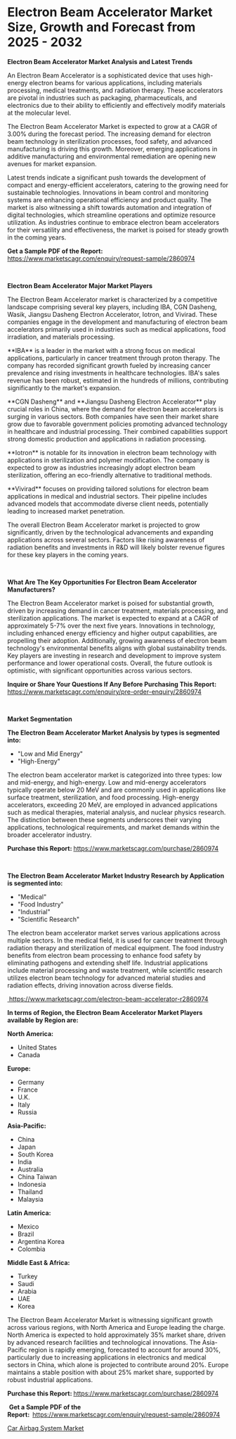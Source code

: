 <p><h1>Electron Beam Accelerator Market Size, Growth and Forecast from 2025 - 2032</h1></p><p><strong>Electron Beam Accelerator Market Analysis and Latest Trends</strong></p>
<p><p>An Electron Beam Accelerator is a sophisticated device that uses high-energy electron beams for various applications, including materials processing, medical treatments, and radiation therapy. These accelerators are pivotal in industries such as packaging, pharmaceuticals, and electronics due to their ability to efficiently and effectively modify materials at the molecular level.</p><p>The Electron Beam Accelerator Market is expected to grow at a CAGR of 3.00% during the forecast period. The increasing demand for electron beam technology in sterilization processes, food safety, and advanced manufacturing is driving this growth. Moreover, emerging applications in additive manufacturing and environmental remediation are opening new avenues for market expansion.</p><p>Latest trends indicate a significant push towards the development of compact and energy-efficient accelerators, catering to the growing need for sustainable technologies. Innovations in beam control and monitoring systems are enhancing operational efficiency and product quality. The market is also witnessing a shift towards automation and integration of digital technologies, which streamline operations and optimize resource utilization. As industries continue to embrace electron beam accelerators for their versatility and effectiveness, the market is poised for steady growth in the coming years.</p></p>
<p><strong>Get a Sample PDF of the Report:&nbsp;</strong> <a href="https://www.marketscagr.com/enquiry/request-sample/2860974?utm_campaign=2468&utm_medium=2&utm_source=Github&utm_content=ia&utm_term=12032025&utm_id=electron-beam-accelerator">https://www.marketscagr.com/enquiry/request-sample/2860974</a></p>
<p>&nbsp;</p>
<p><strong>Electron Beam Accelerator Major Market Players</strong></p>
<p><p>The Electron Beam Accelerator market is characterized by a competitive landscape comprising several key players, including IBA, CGN Dasheng, Wasik, Jiangsu Dasheng Electron Accelerator, Iotron, and Vivirad. These companies engage in the development and manufacturing of electron beam accelerators primarily used in industries such as medical applications, food irradiation, and materials processing.</p><p>**IBA** is a leader in the market with a strong focus on medical applications, particularly in cancer treatment through proton therapy. The company has recorded significant growth fueled by increasing cancer prevalence and rising investments in healthcare technologies. IBA's sales revenue has been robust, estimated in the hundreds of millions, contributing significantly to the market's expansion.</p><p>**CGN Dasheng** and **Jiangsu Dasheng Electron Accelerator** play crucial roles in China, where the demand for electron beam accelerators is surging in various sectors. Both companies have seen their market share grow due to favorable government policies promoting advanced technology in healthcare and industrial processing. Their combined capabilities support strong domestic production and applications in radiation processing.</p><p>**Iotron** is notable for its innovation in electron beam technology with applications in sterilization and polymer modification. The company is expected to grow as industries increasingly adopt electron beam sterilization, offering an eco-friendly alternative to traditional methods.</p><p>**Vivirad** focuses on providing tailored solutions for electron beam applications in medical and industrial sectors. Their pipeline includes advanced models that accommodate diverse client needs, potentially leading to increased market penetration.</p><p>The overall Electron Beam Accelerator market is projected to grow significantly, driven by the technological advancements and expanding applications across several sectors. Factors like rising awareness of radiation benefits and investments in R&D will likely bolster revenue figures for these key players in the coming years.</p></p>
<p>&nbsp;</p>
<p><strong>What Are The Key Opportunities For Electron Beam Accelerator Manufacturers?</strong></p>
<p><p>The Electron Beam Accelerator market is poised for substantial growth, driven by increasing demand in cancer treatment, materials processing, and sterilization applications. The market is expected to expand at a CAGR of approximately 5-7% over the next five years. Innovations in technology, including enhanced energy efficiency and higher output capabilities, are propelling their adoption. Additionally, growing awareness of electron beam technology's environmental benefits aligns with global sustainability trends. Key players are investing in research and development to improve system performance and lower operational costs. Overall, the future outlook is optimistic, with significant opportunities across various sectors.</p></p>
<p><strong>Inquire or Share Your Questions If Any Before Purchasing This Report:</strong> <a href="https://www.marketscagr.com/enquiry/pre-order-enquiry/2860974?utm_campaign=2468&utm_medium=2&utm_source=Github&utm_content=ia&utm_term=12032025&utm_id=electron-beam-accelerator">https://www.marketscagr.com/enquiry/pre-order-enquiry/2860974</a></p>
<p>&nbsp;</p>
<p><strong>Market Segmentation</strong></p>
<p><strong>The Electron Beam Accelerator Market Analysis by types is segmented into:</strong></p>
<p><ul><li>"Low and Mid Energy"</li><li>"High-Energy"</li></ul></p>
<p><p>The electron beam accelerator market is categorized into three types: low and mid-energy, and high-energy. Low and mid-energy accelerators typically operate below 20 MeV and are commonly used in applications like surface treatment, sterilization, and food processing. High-energy accelerators, exceeding 20 MeV, are employed in advanced applications such as medical therapies, material analysis, and nuclear physics research. The distinction between these segments underscores their varying applications, technological requirements, and market demands within the broader accelerator industry.</p></p>
<p><strong>Purchase this Report:&nbsp;</strong><a href="https://www.marketscagr.com/purchase/2860974?utm_campaign=2468&utm_medium=2&utm_source=Github&utm_content=ia&utm_term=12032025&utm_id=electron-beam-accelerator">https://www.marketscagr.com/purchase/2860974</a></p>
<p>&nbsp;</p>
<p><strong>The Electron Beam Accelerator Market Industry Research by Application is segmented into:</strong></p>
<p><ul><li>"Medical"</li><li>"Food Industry"</li><li>"Industrial"</li><li>"Scientific Research"</li></ul></p>
<p><p>The electron beam accelerator market serves various applications across multiple sectors. In the medical field, it is used for cancer treatment through radiation therapy and sterilization of medical equipment. The food industry benefits from electron beam processing to enhance food safety by eliminating pathogens and extending shelf life. Industrial applications include material processing and waste treatment, while scientific research utilizes electron beam technology for advanced material studies and radiation effects, driving innovation across diverse fields.</p></p>
<p><a href="https://www.marketscagr.com/electron-beam-accelerator-r2860974?utm_campaign=2468&utm_medium=2&utm_source=Github&utm_content=ia&utm_term=12032025&utm_id=electron-beam-accelerator">&nbsp;https://www.marketscagr.com/electron-beam-accelerator-r2860974</a></p>
<p><strong>In terms of Region, the Electron Beam Accelerator Market Players available by Region are:</strong></p>
<p>
    <p> <strong> North America: </strong>
        <ul>
            <li>United States</li>
            <li>Canada</li>
        </ul>
        </p> 
    <p> <strong> Europe: </strong>
        <ul>
            <li>Germany</li>
            <li>France</li>
            <li>U.K.</li>
            <li>Italy</li>
            <li>Russia</li>
        </ul>
        </p> 
    <p> <strong> Asia-Pacific: </strong>
        <ul>
            <li>China</li>
            <li>Japan</li>
            <li>South Korea</li>
            <li>India</li>
            <li>Australia</li>
            <li>China Taiwan</li>
            <li>Indonesia</li>
            <li>Thailand</li>
            <li>Malaysia</li>
        </ul>
        </p> 
    <p> <strong> Latin America: </strong>
        <ul>
            <li>Mexico</li>
            <li>Brazil</li>
            <li>Argentina Korea</li>
            <li>Colombia</li>
        </ul>
        </p> 
    <p> <strong> Middle East & Africa: </strong>
        <ul>
            <li>Turkey</li>
            <li>Saudi</li>
            <li>Arabia</li>
            <li>UAE</li>
            <li>Korea</li>
        </ul>
    </p>
    </p>
<p><p>The Electron Beam Accelerator Market is witnessing significant growth across various regions, with North America and Europe leading the charge. North America is expected to hold approximately 35% market share, driven by advanced research facilities and technological innovations. The Asia-Pacific region is rapidly emerging, forecasted to account for around 30%, particularly due to increasing applications in electronics and medical sectors in China, which alone is projected to contribute around 20%. Europe maintains a stable position with about 25% market share, supported by robust industrial applications.</p></p>
<p><strong>Purchase this Report: </strong><a href="https://www.marketscagr.com/purchase/2860974?utm_campaign=2468&utm_medium=2&utm_source=Github&utm_content=ia&utm_term=12032025&utm_id=electron-beam-accelerator">https://www.marketscagr.com/purchase/2860974</a></p>
<p>&nbsp;<strong>Get a Sample PDF of the Report:&nbsp;&nbsp;</strong><a href="https://www.marketscagr.com/enquiry/request-sample/2860974?utm_campaign=2468&utm_medium=2&utm_source=Github&utm_content=ia&utm_term=12032025&utm_id=electron-beam-accelerator">https://www.marketscagr.com/enquiry/request-sample/2860974</a></p>
<p><strong></strong></p>
<p><p><a href="https://github.com/leopardmicheal7019/Market-Research-Report-List-1/blob/main/car-airbag-system-market.md?utm_campaign=2468&utm_medium=2&utm_source=Github&utm_content=ia&utm_term=12032025&utm_id=electron-beam-accelerator">Car Airbag System Market</a></p></p>